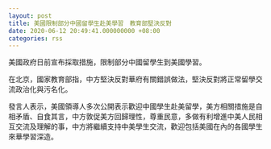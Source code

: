 ```yaml
---
layout: post
title: 美國限制部分中國留學生赴美學習　教育部堅決反對
date: 2020-06-12 20:49:41.000000000 +08:00
categories: rss
---
```


美國政府日前宣布採取措施，限制部分中國留學生到美國學習。

在北京，國家教育部指，中方堅決反對華府有關錯誤做法，堅決反對將正常留學交流政治化與污名化。

發言人表示，美國領導人多次公開表示歡迎中國學生赴美留學，美方相關措施是自相矛盾、自食其言，中方敦促美方回歸理性，尊重民意，多做有利增進中美人民相互交流及理解的事，中方將繼續支持中美學生交流，歡迎包括美國在內的各國學生來華學習深造。

